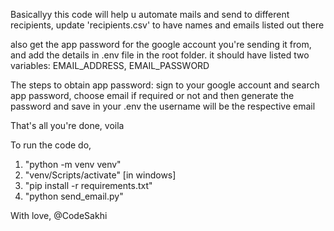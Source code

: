Basicallyy this code will help u automate mails and send to different recipients, update 'recipients.csv' to have names and emails listed out there

also get the app password for the google account you're sending it from, 
and add the details in .env file in the root folder. it should have listed two variables: 
EMAIL_ADDRESS, EMAIL_PASSWORD 

The steps to obtain app password: 
sign to your google account and search app password, choose email if required or not and then generate the password and save in your .env
the username will be the respective email

That's all you're done, voila

To run the code do,
1. "python -m venv venv"
2. "venv/Scripts/activate" [in windows] 
3. "pip install -r requirements.txt"
4. "python send_email.py"


With love, 
@CodeSakhi
